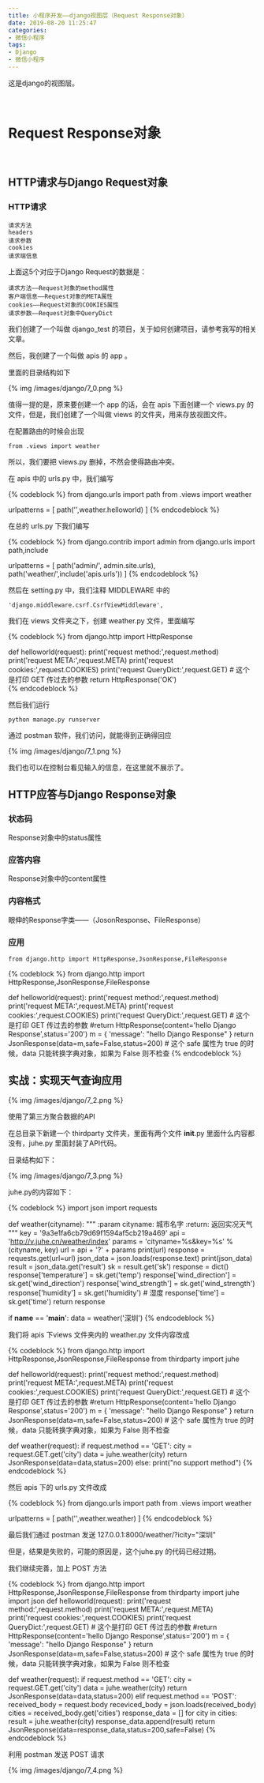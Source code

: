 ```yaml
---
title: 小程序开发——django视图层（Request Response对象）
date: 2019-08-20 11:25:47
categories:
- 微信小程序
tags:
- Django
- 微信小程序
---
```

这是django的视图层。

<!-- more -->

<br/>

# Request Response对象

<br/>

## HTTP请求与Django Request对象

### HTTP请求

	请求方法
	headers
	请求参数
	cookies
	请求端信息
	
上面这5个对应于Django Request的数据是：

	请求方法——Request对象的method属性
	客户端信息——Request对象的META属性
	cookies——Request对象的COOKIES属性
	请求参数——Request对象中QueryDict
	
我们创建了一个叫做 django_test 的项目，关于如何创建项目，请参考我写的相关文章。

然后，我创建了一个叫做 apis 的 app 。

里面的目录结构如下

{% img /images/django/7_0.png %}

值得一提的是，原来要创建一个 app 的话，会在 apis 下面创建一个 views.py 的文件，但是，我们创建了一个叫做 views 的文件夹，用来存放视图文件。

在配置路由的时候会出现

	from .views import weather
	
所以，我们要把 views.py 删掉，不然会使得路由冲突。

在 apis 中的 urls.py 中，我们编写

{% codeblock %}	
from django.urls import path
from .views import weather

urlpatterns = [
	path('',weather.helloworld)
]
{% endcodeblock %}

在总的 urls.py 下我们编写

{% codeblock %}	
from django.contrib import admin
from django.urls import path,include

urlpatterns = [
	path('admin/', admin.site.urls),
	path('weather/',include('apis.urls'))
]
{% endcodeblock %}

然后在 setting.py 中，我们注释 MIDDLEWARE 中的

	'django.middleware.csrf.CsrfViewMiddleware',
	

我们在 views 文件夹之下，创建 weather.py 文件，里面编写

{% codeblock %}
from django.http import HttpResponse

def helloworld(request):
    print('request method:',request.method)
    print('request META:',request.META)
    print('request cookies:',request.COOKIES)
    print('request QueryDict:',request.GET) # 这个是打印 GET 传过去的参数
    return HttpResponse('OK')	
{% endcodeblock %}

然后我们运行

	python manage.py runserver
	
通过 postman 软件，我们访问，就能得到正确得回应

{% img /images/django/7_1.png %}

我们也可以在控制台看见输入的信息，在这里就不展示了。

## HTTP应答与Django Response对象

### 状态码

Response对象中的status属性

### 应答内容

Response对象中的content属性

### 内容格式

眼伸的Response字类——（JosonResponse、FileResponse）

### 应用

	from django.http import HttpResponse,JsonResponse,FileResponse
	
{% codeblock %}
from django.http import HttpResponse,JsonResponse,FileResponse

def helloworld(request):
    print('request method:',request.method)
    print('request META:',request.META)
    print('request cookies:',request.COOKIES)
    print('request QueryDict:',request.GET) # 这个是打印 GET 传过去的参数
    #return HttpResponse(content='hello Django Response',status='200')
    m = {
        'message': "hello Django Response"
    }
    return JsonResponse(data=m,safe=False,status=200)
    # 这个 safe 属性为 true 的时候，data 只能转换字典对象，如果为 False 则不检查
{% endcodeblock %}

## 实战：实现天气查询应用

{% img /images/django/7_2.png %}

使用了第三方聚合数据的API

在总目录下新建一个 thirdparty 文件夹，里面有两个文件 __init__.py 里面什么内容都没有，juhe.py 里面封装了API代码。

目录结构如下：

{% img /images/django/7_3.png %}

juhe.py的内容如下：

{% codeblock %}
import json
import requests


def weather(cityname):
    """
    :param cityname: 城市名字
    :return: 返回实况天气
    """
    key = '9a3e1fa6cb79d69f1594af5cb219a469'
    api = 'http://v.juhe.cn/weather/index'
    params = 'cityname=%s&key=%s' % (cityname, key)
    url = api + '?' + params
    print(url)
    response = requests.get(url=url)
    json_data = json.loads(response.text)
    print(json_data)
    result = json_data.get('result')
    sk = result.get('sk')
    response = dict()
    response['temperature'] = sk.get('temp')
    response['wind_direction'] = sk.get('wind_direction')
    response['wind_strength'] = sk.get('wind_strength')
    response['humidity'] = sk.get('humidity')  # 湿度
    response['time'] = sk.get('time')
    return response


if __name__ == '__main__':
    data = weather('深圳')
{% endcodeblock %}

我们将 apis 下views 文件夹内的 weather.py 文件内容改成

{% codeblock %}
from django.http import HttpResponse,JsonResponse,FileResponse
from thirdparty import juhe

def helloworld(request):
    print('request method:',request.method)
    print('request META:',request.META)
    print('request cookies:',request.COOKIES)
    print('request QueryDict:',request.GET) # 这个是打印 GET 传过去的参数
    #return HttpResponse(content='hello Django Response',status='200')
    m = {
        'message': "hello Django Response"
    }
    return JsonResponse(data=m,safe=False,status=200)
    # 这个 safe 属性为 true 的时候，data 只能转换字典对象，如果为 False 则不检查

def weather(request):
    if request.method == 'GET':
        city = request.GET.get('city')
        data = juhe.weather(city)
        return JsonResponse(data=data,status=200)
    else:
        print("no support method")
{% endcodeblock %}

然后 apis 下的 urls.py 文件改成

{% codeblock %}
from django.urls import path
from .views import weather

urlpatterns = [
    path('',weather.weather)
]
{% endcodeblock %}

最后我们通过 postman 发送 127.0.0.1:8000/weather/?icity="深圳"

但是，结果是失败的，可能的原因是，这个juhe.py 的代码已经过期。

我们继续完善，加上 POST 方法

{% codeblock %}
from django.http import HttpResponse,JsonResponse,FileResponse
from thirdparty import juhe
import json
def helloworld(request):
    print('request method:',request.method)
    print('request META:',request.META)
    print('request cookies:',request.COOKIES)
    print('request QueryDict:',request.GET) # 这个是打印 GET 传过去的参数
    #return HttpResponse(content='hello Django Response',status='200')
    m = {
        'message': "hello Django Response"
    }
    return JsonResponse(data=m,safe=False,status=200)
    # 这个 safe 属性为 true 的时候，data 只能转换字典对象，如果为 False 则不检查

def weather(request):
    if request.method == 'GET':
        city = request.GET.get('city')
        data = juhe.weather(city)
        return JsonResponse(data=data,status=200)
    elif request.method == 'POST':
        received_body = request.body
        receviced_body = json.loads(received_body)
        cities = received_body.get('cities')
        response_data = []
        for city in cities:
            result = juhe.weather(city)
            response_data.append(result)
        return JsonResponse(data=response_data,status=200,safe=False)
{% endcodeblock %}

利用 postman 发送 POST 请求

{% img /images/django/7_4.png %}